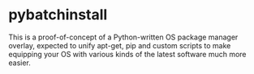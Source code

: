# pybatchinstall
This is a proof-of-concept of  a Python-written OS package manager overlay, expected to unify apt-get, pip and custom scripts to make equipping your OS with various kinds of the latest software much more easier.
